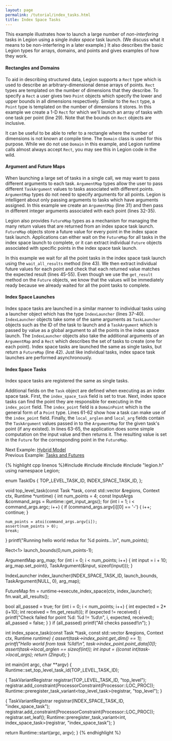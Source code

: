 ```yaml
---
layout: page
permalink: /tutorial/index_tasks.html
title: Index Space Tasks
---
```


This example illustrates how to launch a large
number of _non-interfering_ tasks in Legion using
a single _index space_ task launch. (We discuss
what it means to be non-interfering in a later example.)
It also describes the basic Legion types for arrays,
domains, and points and gives examples of how they work.

#### Rectangles and Domains ####

To aid in describing structured data, Legion supports
a `Rect` type which is used to describe an arbitrary-dimensional
dense arrays of points. `Rect` types are templated on the number
of dimensions that they describe. To specify a `Rect` a
user gives two `Point` objects which specify the lower and
upper bounds in all dimensions respectively. Similar to
the `Rect` type, a `Point` type is templated on the
number of dimensions it stores. In this example we create
a 1-D `Rect` for which we'll launch an array of tasks
with one task per point (line 29). Note that the
bounds on `Rect` objects are inclusive.

It can be useful to be able to refer to a rectangle where the number
of dimensions is not known at compile time. The `Domain` class is used
for this purpose. While we do not use `Domain` in this example, and
Legion runtime calls almost always accept `Rect`, you may see this
in Legion code in the wild.

#### Argument and Future Maps ####

When launching a large set of tasks in a single
call, we may want to pass different arguments to each
task. `ArgumentMap` types allow the user to pass
different `TaskArgument` values to tasks associated
with different points. `ArgumentMap` types do not
need to specify arguments for all points. Legion
is intelligent about only passing arguments to tasks
which have arguments assigned. In this example we
create an `ArgumentMap` (line 31) and then pass in
different integer arguments associated with each
point (lines 32-35).

Legion also provides `FutureMap` types as a mechanism
for managing the many return values that are returned
from an index space task launch. `FutureMap` objects
store a future value for every point in the index
space task launch. Applications can either wait on the
`FutureMap` for all tasks in the index space launch
to complete, or it can extract individual `Future`
objects associated with specific points in the
index space task launch.

In this example we wait for all the point tasks in
the index space task launch using the `wait_all_results`
method (line 43). We then extract individual future
values for each point and check that each returned
value matches the expected result (lines 45-55).
Even though we use the `get_result` method on the
`Future` objects, we know that the values will
be immediately ready because we already waited
for all the point tasks to complete.

#### Index Space Launches ####

Index space tasks are launched in a similar manner to
individual tasks using a launcher object which has
the type `IndexLauncher` (lines 37-40). `IndexLauncher` objects take
some of the same arguments as `TaskLauncher` objects
such as the ID of the task to launch and a `TaskArgument`
which is passed by value as a global argument to all
the points in the index space launch. The `IndexLauncher`
objects also take the additional arguments of an
`ArgumentMap` and a `Rect` which describes the set
of tasks to create (one for each point). Index space
tasks are launched the same as single tasks, but
return a `FutureMap` (line 42). Just like individual tasks,
index space task launches are performed asynchronously.

#### Index Space Tasks ####

Index space tasks are registered the same as single
tasks.

Additional fields on the `Task` object are defined
when executing as an index space task. First, the
`index_space_task` field is set to true. Next,
index space tasks can find the point they are responsible
for executing in the `index_point` field. The `index_point`
field is a `DomainPoint` which is the general form of a
`Point` type. Lines 61-62 show how a task can make
use of the `index_point` field. Finally, the `local_arglen`
and `local_arg` fields contain the `TaskArgument` values
passed in to the `ArgumentMap` for the given task's
point (if any existed). In lines 63-65, the application
does some simple computation on the input value and then
returns it. The resulting value is set in the `Future`
for the corresponding point in the `FutureMap`.

Next Example: [Hybrid Model](/tutorial/hybrid.html)  
Previous Example: [Tasks and Futures](/tutorial/tasks_and_futures.html)

{% highlight cpp linenos %}#include <cstdio>
#include <cassert>
#include <cstdlib>
#include "legion.h"
using namespace Legion;

enum TaskIDs {
  TOP_LEVEL_TASK_ID,
  INDEX_SPACE_TASK_ID,
};

void top_level_task(const Task *task,
                    const std::vector<PhysicalRegion> &regions,
                    Context ctx, Runtime *runtime) {
  int num_points = 4;
  const InputArgs &command_args = Runtime::get_input_args();
  for (int i = 1; i < command_args.argc; i++) {
    if (command_args.argv[i][0] == '-') {
      i++;
      continue;
    }

    num_points = atoi(command_args.argv[i]);
    assert(num_points > 0);
    break;
  }
  printf("Running hello world redux for %d points...\n", num_points);

  Rect<1> launch_bounds(0,num_points-1);

  ArgumentMap arg_map;
  for (int i = 0; i < num_points; i++) {
    int input = i + 10;
    arg_map.set_point(i, TaskArgument(&input, sizeof(input)));
  }

  IndexLauncher index_launcher(INDEX_SPACE_TASK_ID,
                               launch_bounds,
                               TaskArgument(NULL, 0),
                               arg_map);

  FutureMap fm = runtime->execute_index_space(ctx, index_launcher);
  fm.wait_all_results();

  bool all_passed = true;
  for (int i = 0; i < num_points; i++) {
    int expected = 2*(i+10);
    int received = fm.get_result<int>(i);
    if (expected != received) {
      printf("Check failed for point %d: %d != %d\n", i, expected, received);
      all_passed = false;
    }
  }
  if (all_passed)
    printf("All checks passed!\n");
}

int index_space_task(const Task *task,
                     const std::vector<PhysicalRegion> &regions,
                     Context ctx, Runtime *runtime) {
  assert(task->index_point.get_dim() == 1);
  printf("Hello world from task %lld!\n", task->index_point.point_data[0]);
  assert(task->local_arglen == sizeof(int));
  int input = *((const int*)task->local_args);
  return (2*input);
}

int main(int argc, char **argv) {
  Runtime::set_top_level_task_id(TOP_LEVEL_TASK_ID);

  {
    TaskVariantRegistrar registrar(TOP_LEVEL_TASK_ID, "top_level");
    registrar.add_constraint(ProcessorConstraint(Processor::LOC_PROC));
    Runtime::preregister_task_variant<top_level_task>(registrar, "top_level");
  }

  {
    TaskVariantRegistrar registrar(INDEX_SPACE_TASK_ID, "index_space_task");
    registrar.add_constraint(ProcessorConstraint(Processor::LOC_PROC));
    registrar.set_leaf();
    Runtime::preregister_task_variant<int, index_space_task>(registrar, "index_space_task");
  }

  return Runtime::start(argc, argv);
}
{% endhighlight %}
